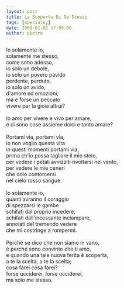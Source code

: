 ```yaml
---
layout: post
title: La Scoperta Di Sé Stessi
tags: [speciale,]
date: 2009-01-01 17:09:00
author: pietro
---
```

Io solamente io,<br/>solamente me stesso,<br/>come sono adesso,<br/>io solo un debole,<br/>io solo un povero pavido<br/>perdente, perduto,<br/>io solo un avido,<br/>d'amore ed emozioni,<br/>ma è forse un peccato<br/>vivere per la gioia altrui?<br/><br/>Io amo per vivere e vivo per amare,<br/>e ci sono cose assieme dolci e tanto amare?<br/><br/>Portami via, portami via,<br/>io non voglio questa vita<br/>in questi momenti portami via,<br/>prima ch'io possa tagliare il mio stelo,<br/>per vedere i petali avvizziti rivoltarsi nel vento,<br/>per vedere le mie ceneri<br/>che odio contorcersi<br/>nel cielo rosso sangue.<br/><br/>Io solamente io,<br/>quanti avranno il coraggio<br/>di spezzarsi le gambe<br/>schifati dal proprio incedere,<br/>schifati dall'incessante inciampare,<br/>annoiati del tremendo vedere<br/>che mi costringe a rompermi.<br/><br/>Perché se dico che non siamo in vano,<br/>è perché sono convinto che ti amo,<br/>e quando una tale nuova ferita è scoperta,<br/>a te la scelta, a te la scelta;<br/>cosa farei cosa farei?<br/>forse ucciderei, forse ucciderei,<br/>ma solo me stesso.
